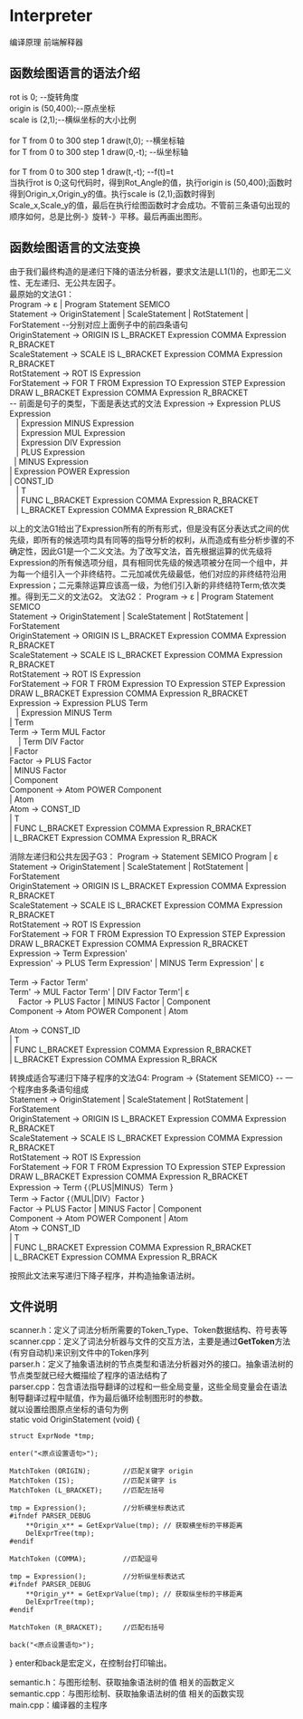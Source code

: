 # Interpreter
编译原理 前端解释器
## 函数绘图语言的语法介绍
rot is 0; --旋转角度</br>
origin is (50,400);--原点坐标</br> 
scale is (2,1);--横纵坐标的大小比例</br>
</br>
for T from 0 to 300 step 1 draw(t,0); --横坐标轴</br>
for T from 0 to 300 step 1 draw(0,-t); --纵坐标轴</br>
</br>
for T from 0 to 300 step 1 draw(t,-t); --f(t)=t</br>
当执行rot is 0;这句代码时，得到Rot_Angle的值，执行origin is (50,400);函数时得到Origin_x,Origin_y的值。执行scale is (2,1);函数时得到</br>Scale_x,Scale_y的值，最后在执行绘图函数时才会成功。不管前三条语句出现的顺序如何，总是比例-》旋转-》平移。最后再画出图形。</br>

## 函数绘图语言的文法变换
由于我们最终构造的是递归下降的语法分析器，要求文法是LL1(1)的，也即无二义性、无左递归、无公共左因子。</br>
最原始的文法G1：</br>
Program -> ε | Program Statement SEMICO</br>
Statement -> OriginStatement | ScaleStatement | RotStatement | ForStatement --分别对应上面例子中的前四条语句</br>
OriginStatement -> ORIGIN IS L_BRACKET Expression COMMA Expression R_BRACKET</br>
ScaleStatement -> SCALE IS L_BRACKET Expression COMMA Expression R_BRACKET</br>
RotStatement -> ROT IS Expression</br>
ForStatement -> FOR T FROM Expression TO Expression STEP Expression DRAW L_BRACKET Expression COMMA Expression R_BRACKET</br>
-- 前面是句子的类型，下面是表达式的文法
Expression -> Expression PLUS Expression </br>
	    | Expression MINUS Expression</br>
	    | Expression MUL Expression</br>
	    | Expression DIV Expression</br>
	    | PLUS Expression</br>
	    | MINUS Expression</br>
	    | Expression POWER Expression</br>
	    | CONST_ID</br>
	    | T</br>
	    | FUNC L_BRACKET Expression COMMA Expression R_BRACKET</br>
	    | L_BRACKET Expression COMMA Expression R_BRACKET</br>

以上的文法G1给出了Expression所有的所有形式，但是没有区分表达式之间的优先级，即所有的候选项均具有同等的指导分析的权利，从而造成有些分析步骤的不确定性，因此G1是一个二义文法。为了改写文法，首先根据运算的优先级将Expression的所有候选项分组，具有相同优先级的候选项被分在同一个组中，并为每一个组引入一个非终结符。二元加减优先级最低，他们对应的非终结符沿用Expression；二元乘除运算应该高一级，为他们引入新的非终结符Term;依次类推。得到无二义的文法G2。
文法G2：
Program -> ε | Program Statement SEMICO</br>
Statement -> OriginStatement | ScaleStatement | RotStatement | ForStatement</br>
OriginStatement -> ORIGIN IS L_BRACKET Expression COMMA Expression R_BRACKET</br>
ScaleStatement -> SCALE IS L_BRACKET Expression COMMA Expression R_BRACKET</br>
RotStatement -> ROT IS Expression</br>
ForStatement -> FOR T FROM Expression TO Expression STEP Expression DRAW L_BRACKET Expression COMMA Expression R_BRACKET</br>
Expression -> Expression PLUS Term </br>
	    | Expression MINUS Term</br>
	    | Term	 </br>
Term ->	Term MUL Factor	 </br>   
      | Term DIV Factor</br>
      | Factor</br>
Factor -> PLUS Factor</br>
	| MINUS Factor</br>
	| Component</br>
Component -> Atom POWER Component</br>
	   | Atom 	</br>
Atom ->	CONST_ID</br>
      | T</br>
      | FUNC L_BRACKET Expression COMMA Expression R_BRACKET</br>
      | L_BRACKET Expression COMMA Expression R_BRACK</br>

消除左递归和公共左因子G3：
Program -> Statement SEMICO Program | ε</br>
Statement -> OriginStatement | ScaleStatement | RotStatement | ForStatement</br>
OriginStatement -> ORIGIN IS L_BRACKET Expression COMMA Expression R_BRACKET</br>
ScaleStatement -> SCALE IS L_BRACKET Expression COMMA Expression R_BRACKET</br>
RotStatement -> ROT IS Expression</br>
ForStatement -> FOR T FROM Expression TO Expression STEP Expression DRAW L_BRACKET Expression COMMA Expression R_BRACKET</br>
Expression -> Term Expression'</br>
Expression' -> PLUS Term Expression' | MINUS Term Expression' | ε</br>	
Term ->	Factor Term'</br>
Term' -> MUL Factor Term' | DIV Factor Term'| ε </br>	    
Factor -> PLUS Factor | MINUS Factor | Component</br>
Component -> Atom POWER Component | Atom </br>	
Atom ->	CONST_ID</br>
      | T</br>
      | FUNC L_BRACKET Expression COMMA Expression R_BRACKET</br>
      | L_BRACKET Expression COMMA Expression R_BRACK</br>

转换成适合写递归下降子程序的文法G4:
Program -> {Statement SEMICO} -- 一个程序由多条语句组成</br>
Statement -> OriginStatement | ScaleStatement | RotStatement | ForStatement</br>
OriginStatement -> ORIGIN IS L_BRACKET Expression COMMA Expression R_BRACKET</br>
ScaleStatement -> SCALE IS L_BRACKET Expression COMMA Expression R_BRACKET</br>
RotStatement -> ROT IS Expression</br>
ForStatement -> FOR T FROM Expression TO Expression STEP Expression DRAW L_BRACKET Expression COMMA Expression R_BRACKET</br>
Expression -> Term {（PLUS|MINUS）Term }	</br>
Term ->	Factor {（MUL|DIV）Factor }    </br>
Factor -> PLUS Factor | MINUS Factor | Component</br>
Component -> Atom POWER Component | Atom 	</br>
Atom ->	CONST_ID</br>
      | T</br>
      | FUNC L_BRACKET Expression COMMA Expression R_BRACKET</br>
      | L_BRACKET Expression COMMA Expression R_BRACK</br>

按照此文法来写递归下降子程序，并构造抽象语法树。</br>

## 文件说明
scanner.h：定义了词法分析所需要的Token_Type、Token数据结构、符号表等</br>
scanner.cpp：定义了词法分析器与文件的交互方法，主要是通过**GetToken**方法(有穷自动机)来识别文件中的Token序列</br>
parser.h：定义了抽象语法树的节点类型和语法分析器对外的接口。抽象语法树的节点类型就已经大概描绘了程序的语法结构了</br>
parser.cpp：包含语法指导翻译的过程和一些全局变量，这些全局变量会在语法制导翻译过程中赋值，作为最后循环绘制图形时的参数。</br>
就以设置绘图原点坐标的语句为例</br>
static void OriginStatement (void) {

  	struct ExprNode *tmp;

	enter("<原点设置语句>");

	MatchToken (ORIGIN);		//匹配关键字 origin
	MatchToken (IS);			//匹配关键字 is
	MatchToken (L_BRACKET);		//匹配左括号

	tmp = Expression();			//分析横坐标表达式
	#ifndef PARSER_DEBUG
		**Origin_x** = GetExprValue(tmp); // 获取横坐标的平移距离
		DelExprTree(tmp);
	#endif

	MatchToken (COMMA);			//匹配逗号
	
	tmp = Expression();			//分析纵坐标表达式
	#ifndef PARSER_DEBUG
		**Origin_y** = GetExprValue(tmp); // 获取纵坐标的平移距离
		DelExprTree(tmp);
	#endif

	MatchToken (R_BRACKET);		//匹配右括号

	back("<原点设置语句>");
}
enter和back是宏定义，在控制台打印输出。

semantic.h：与图形绘制、获取抽象语法树的值 相关的函数定义</br>
semantic.cpp：与图形绘制、获取抽象语法树的值 相关的函数实现</br>
main.cpp：编译器的主程序
